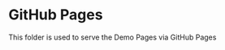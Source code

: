 GitHub Pages
=======================================

This folder is used to serve the Demo Pages via GitHub Pages